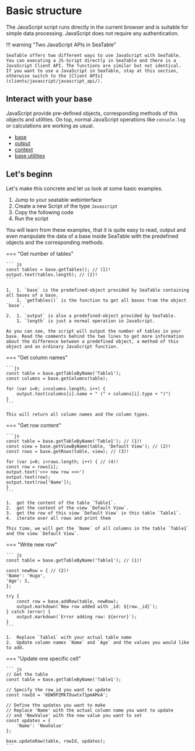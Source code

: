 # Basic structure

The JavaScript script runs directly in the current browser and is suitable for simple data processing. JavaScript does not require any authentication.

!!! warning "Two JavaScript APIs in SeaTable"

    SeaTable offers two different ways to use JavaScript with SeaTable. You can executing a JS-Script directly in SeaTable and there is a JavaScript Client API. The functions are similar but not identical.
    If you want to use a JavaScript in SeaTable, stay at this section, otherwise switch to the [Client APIs](clients/javascript/javascript_api/).

## Interact with your base

JavaScript provide pre-defined objects, corresponding methods of this objects and utilities. On top, normal JavaScript operations like `console.log` or calculations are working as usual.

- [base](/scripts/javascript/objects/base/)
- [output](/scripts/javascript/objects/output/)
- [context](/scripts/javascript/objects/context/)
- [base utilities](/scripts/javascript/objects/utilities/)

## Let's beginn

Let's make this concrete and let us look at some basic examples.

1. Jump to your seatable webinterface
2. Create a new Script of the type `Javascript`
3. Copy the following code
4. Run the script

You will learn from these examples, that it is quite easy to read, output and even manipulate the data of a base inside SeaTable with the predefined objects and the corresponding methods.

=== "Get number of tables"

    ``` js
    const tables = base.getTables(); // (1)!
    output.text(tables.length); // (2)!
    ```

    1.  1. `base` is the predefined-object provided by SeaTable containing all bases of a base.
        1. `getTables()` is the function to get all bases from the object `base`.

    2.  1. `output` is also a predefined-object provided by SeaTable.
        1. `length` is just a normal operation in JavaScript.

    As you can see, the script will output the number of tables in your base. Read the comments behind the two lines to get more information about the difference between a predefined object, a method of this object and an ordinary JavaScript function.

=== "Get column names"

    ```js
    const table = base.getTableByName('Table1');
    const columns = base.getColumns(table);

    for (var i=0; i<columns.length; i++) {
        output.text(columns[i].name + " (" + columns[i].type + ")")
    }
    ```

    This will return all column names and the column types.

=== "Get row content"

    ```js
    const table = base.getTableByName('Table1'); // (1)!
    const view = base.getViewByName(table, 'Default View'); // (2)!
    const rows = base.getRows(table, view); // (3)!

    for (var i=0; i<rows.length; i++) { // (4)!
    const row = rows[i];
    output.text('>>> new row <<<')
    output.text(row);
    output.text(row['Name']);
    }
    ```

    1.  get the content of the table `Table1`.
    2.  get the content of the view `Default View`.
    3.  get the row of this view `Default View` in this table `Table1`.
    4.  iterate over all rows and print them

    This time, we will get the `Name` of all columns in the table `Table1` and the view `Default View`.

=== "Write new row"

    ``` js
    const table = base.getTableByName('Table1'); // (1)!

    const newRow = { // (2)!
    'Name': 'Hugo',
    'Age': 3,
    };

    try {
        const row = base.addRow(table, newRow);
        output.markdown(`New row added with _id: ${row._id}`);
    } catch (error) {
        output.markdown(`Error adding row: ${error}`);
    }
    ```

    1.  Replace `Table1` with your actual table name
    2.  Update column names `Name` and `Age` and the values you would like to add.

=== "Update one specific cell"

    ``` js
    // Get the table
    const table = base.getTableByName('Table1');

    // Specify the row_id you want to update
    const rowId = 'KDW9PZMkTOuwtx71pmAMxA';

    // Define the updates you want to make
    // Replace 'Name' with the actual column name you want to update
    // and 'NewValue' with the new value you want to set
    const updates = {
        'Name': 'NewValue'
    };

    base.updateRow(table, rowId, updates);
    ```
